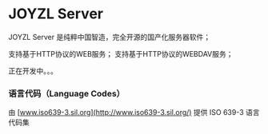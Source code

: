 # JOYZL Server

JOYZL Server 是纯粹中国智造，完全开源的国产化服务器软件；

支持基于HTTP协议的WEB服务；
支持基于HTTP协议的WEBDAV服务；

正在开发中。。。

### 语言代码（Language Codes）

由 [www.iso639-3.sil.org](http://www.iso639-3.sil.org/) 提供 ISO 639-3 语言代码集

